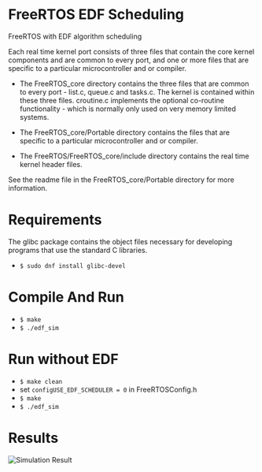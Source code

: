 # FreeRTOS EDF Scheduling

FreeRTOS with EDF algorithm scheduling

Each real time kernel port consists of three files that contain the core kernel
components and are common to every port, and one or more files that are 
specific to a particular microcontroller and or compiler.

+ The FreeRTOS_core directory contains the three files that are common to 
every port - list.c, queue.c and tasks.c.  The kernel is contained within these 
three files.  croutine.c implements the optional co-routine functionality - which
is normally only used on very memory limited systems.

+ The FreeRTOS_core/Portable directory contains the files that are specific to 
a particular microcontroller and or compiler.

+ The FreeRTOS/FreeRTOS_core/include directory contains the real time kernel header 
files.

See the readme file in the FreeRTOS_core/Portable directory for more 
information.

# Requirements
The glibc package contains the object files necessary for developing programs that use the standard C libraries.
  - ```$ sudo dnf install glibc-devel```
  
# Compile And Run
  - ```$ make```
  - ```$ ./edf_sim```

# Run without EDF
  - ```$ make clean```
  - set ```configUSE_EDF_SCHEDULER = 0``` in FreeRTOSConfig.h
  - ```$ make```
  - ```$ ./edf_sim```
  
 # Results
  ![Simulation Result](simulation.png)
